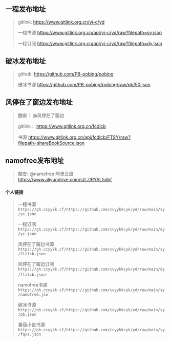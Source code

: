 ## 一程发布地址

> gitlink: https://www.gitlink.org.cn/yi-c/yd
>
> 一程书源 https://www.gitlink.org.cn/api/yi-c/yd/raw?filepath=sy.json
>
> 一程订阅 https://www.gitlink.org.cn/api/yi-c/yd/raw?filepath=dy.json

## 破冰发布地址

> github: https://github.com/PB-pobing/pobing
>
> 破冰书源 https://github.com/PB-pobing/pobing/raw/pb/50.json

## 风停在了窗边发布地址

> 酷安： @风停在了窗边
>
> gitlink： https://www.gitlink.org.cn/fcdlcb
>
> 书源 https://www.gitlink.org.cn/api/fcdlcb/FTSY/raw?filepath=shareBookSource.json

## namofree发布地址

> 酷安: @namofree
> 阿里云盘 https://www.aliyundrive.com/s/LztRYAL5dbf





#### 个人链接

> 一程书源 `https://gh.ccyykk.cf/https://github.com/ccyykkcyk/yd/raw/main/sy/yc.json`
>
> 一程订阅 `https://gh.ccyykk.cf/https://github.com/ccyykkcyk/yd/raw/main/dy/yc.json`
>
> 风停在了窗边书源`https://gh.ccyykk.cf/https://github.com/ccyykkcyk/yd/raw/main/sy/ftzlcb.json`
>
> 风停在了窗边订阅 `https://gh.ccyykk.cf/https://github.com/ccyykkcyk/yd/raw/main/dy/ftzlcb.json`·
>
> namofree书源`https://gh.ccyykk.cf/https://github.com/ccyykkcyk/yd/raw/main/sy/namofree.jso`
>
> 破冰书源 `https://gh.ccyykk.cf/https://github.com/ccyykkcyk/yd/raw/main/sy/pb.json`
>
> 番茄小说书源 `https://gh.ccyykk.cf/https://github.com/ccyykkcyk/yd/raw/main/sy/fqxs.json`
